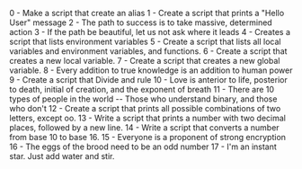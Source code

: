 0 - Make a script that create an alias
1 - Create a script that prints a "Hello User" message
2 - The path to success is to take massive, determined action
3 - If the path be beautiful, let us not ask where it leads
4 - Creates a script that lists environment variables
5 - Create a script that lists all local variables and environment variables, and functions.
6 - Create a script that creates a new local variable.
7 - Create a script that creates a new global variable.
8 - Every addition to true knowledge is an addition to human power
9 - Create a script that Divide and rule
10 - Love is anterior to life, posterior to death, initial of creation, and the exponent of breath
11 - There are 10 types of people in the world -- Those who understand binary, and those who don't
12 - Create a script that prints all possible combinations of two letters, except oo.
13 - Write a script that prints a number with two decimal places, followed by a new line.
14 - Write a script that converts a number from base 10 to base 16.
15 - Everyone is a proponent of strong encryption
16 - The eggs of the brood need to be an odd number
17 - I'm an instant star. Just add water and stir. 
